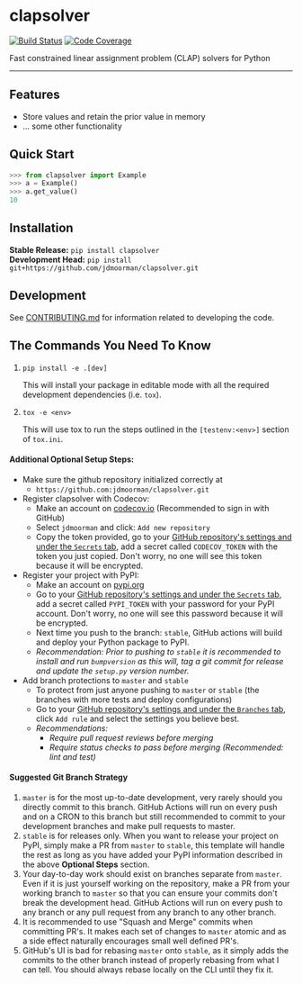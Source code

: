 # clapsolver

[![Build Status](https://github.com/jdmoorman/clapsolver/workflows/Build%20Master/badge.svg)](https://github.com/jdmoorman/clapsolver/actions)
[![Code Coverage](https://codecov.io/gh/jdmoorman/clapsolver/branch/master/graph/badge.svg)](https://codecov.io/gh/jdmoorman/clapsolver)

Fast constrained linear assignment problem (CLAP) solvers for Python

---

## Features
* Store values and retain the prior value in memory
* ... some other functionality

## Quick Start
```python
>>> from clapsolver import Example
>>> a = Example()
>>> a.get_value()
10

```

## Installation
**Stable Release:** `pip install clapsolver`<br>
**Development Head:** `pip install git+https://github.com/jdmoorman/clapsolver.git`

## Development
See [CONTRIBUTING.md](CONTRIBUTING.md) for information related to developing the code.

## The Commands You Need To Know
1. `pip install -e .[dev]`

    This will install your package in editable mode with all the required development dependencies (i.e. `tox`).

2. `tox -e <env>`

    This will use tox to run the steps outlined in the `[testenv:<env>]` section of `tox.ini`.

#### Additional Optional Setup Steps:
* Make sure the github repository initialized correctly at
    * `https://github.com:jdmoorman/clapsolver.git`
* Register clapsolver with Codecov:
  * Make an account on [codecov.io](https://codecov.io) (Recommended to sign in with GitHub)
  * Select `jdmoorman` and click: `Add new repository`
  * Copy the token provided, go to your [GitHub repository's settings and under the `Secrets` tab](https://github.com/jdmoorman/clapsolver/settings/secrets),
  add a secret called `CODECOV_TOKEN` with the token you just copied.
  Don't worry, no one will see this token because it will be encrypted.
* Register your project with PyPI:
  * Make an account on [pypi.org](https://pypi.org)
  * Go to your [GitHub repository's settings and under the `Secrets` tab](https://github.com/jdmoorman/clapsolver/settings/secrets),
  add a secret called `PYPI_TOKEN` with your password for your PyPI account.
  Don't worry, no one will see this password because it will be encrypted.
  * Next time you push to the branch: `stable`, GitHub actions will build and deploy your Python package to PyPI.
  * _Recommendation: Prior to pushing to `stable` it is recommended to install and run `bumpversion` as this will,
  tag a git commit for release and update the `setup.py` version number._
* Add branch protections to `master` and `stable`
    * To protect from just anyone pushing to `master` or `stable` (the branches with more tests and deploy
    configurations)
    * Go to your [GitHub repository's settings and under the `Branches` tab](https://github.com/jdmoorman/clapsolver/settings/branches), click `Add rule` and select the
    settings you believe best.
    * _Recommendations:_
      * _Require pull request reviews before merging_
      * _Require status checks to pass before merging (Recommended: lint and test)_

#### Suggested Git Branch Strategy
1. `master` is for the most up-to-date development, very rarely should you directly commit to this branch. GitHub
Actions will run on every push and on a CRON to this branch but still recommended to commit to your development
branches and make pull requests to master.
2. `stable` is for releases only. When you want to release your project on PyPI, simply make a PR from `master` to
`stable`, this template will handle the rest as long as you have added your PyPI information described in the above
**Optional Steps** section.
3. Your day-to-day work should exist on branches separate from `master`. Even if it is just yourself working on the
repository, make a PR from your working branch to `master` so that you can ensure your commits don't break the
development head. GitHub Actions will run on every push to any branch or any pull request from any branch to any other
branch.
4. It is recommended to use "Squash and Merge" commits when committing PR's. It makes each set of changes to `master`
atomic and as a side effect naturally encourages small well defined PR's.
5. GitHub's UI is bad for rebasing `master` onto `stable`, as it simply adds the commits to the other branch instead of
properly rebasing from what I can tell. You should always rebase locally on the CLI until they fix it.
